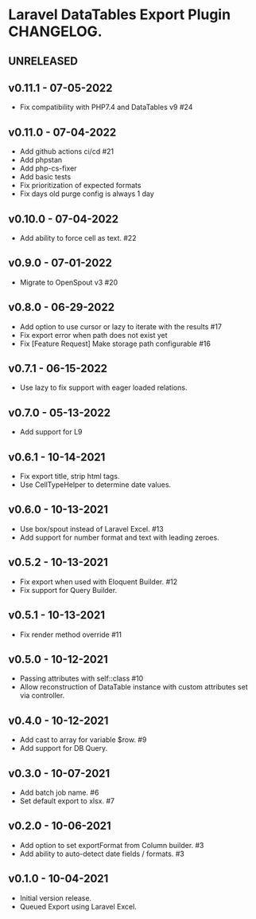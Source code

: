 # Laravel DataTables Export Plugin CHANGELOG.

## UNRELEASED

## v0.11.1 - 07-05-2022

- Fix compatibility with PHP7.4 and DataTables v9 #24

## v0.11.0 - 07-04-2022

- Add github actions ci/cd #21
- Add phpstan 
- Add php-cs-fixer 
- Add basic tests 
- Fix prioritization of expected formats 
- Fix days old purge config is always 1 day

## v0.10.0 - 07-04-2022

- Add ability to force cell as text. #22

## v0.9.0 - 07-01-2022

- Migrate to OpenSpout v3 #20

## v0.8.0 - 06-29-2022

- Add option to use cursor or lazy to iterate with the results #17
- Fix export error when path does not exist yet
- Fix [Feature Request] Make storage path configurable #16

## v0.7.1 - 06-15-2022

- Use lazy to fix support with eager loaded relations.

## v0.7.0 - 05-13-2022

- Add support for L9

## v0.6.1 - 10-14-2021

- Fix export title, strip html tags.
- Use CellTypeHelper to determine date values.

## v0.6.0 - 10-13-2021

- Use box/spout instead of Laravel Excel. #13
- Add support for number format and text with leading zeroes.

## v0.5.2 - 10-13-2021

- Fix export when used with Eloquent Builder. #12
- Fix support for Query Builder.

## v0.5.1 - 10-13-2021

- Fix render method override #11

## v0.5.0 - 10-12-2021

- Passing attributes with self::class #10
- Allow reconstruction of DataTable instance with custom attributes set via controller.

## v0.4.0 - 10-12-2021

- Add cast to array for variable $row. #9
- Add support for DB Query.

## v0.3.0 - 10-07-2021

- Add batch job name. #6
- Set default export to xlsx. #7

## v0.2.0 - 10-06-2021

- Add option to set exportFormat from Column builder. #3
- Add ability to auto-detect date fields / formats. #3

## v0.1.0 - 10-04-2021

- Initial version release.
- Queued Export using Laravel Excel.
